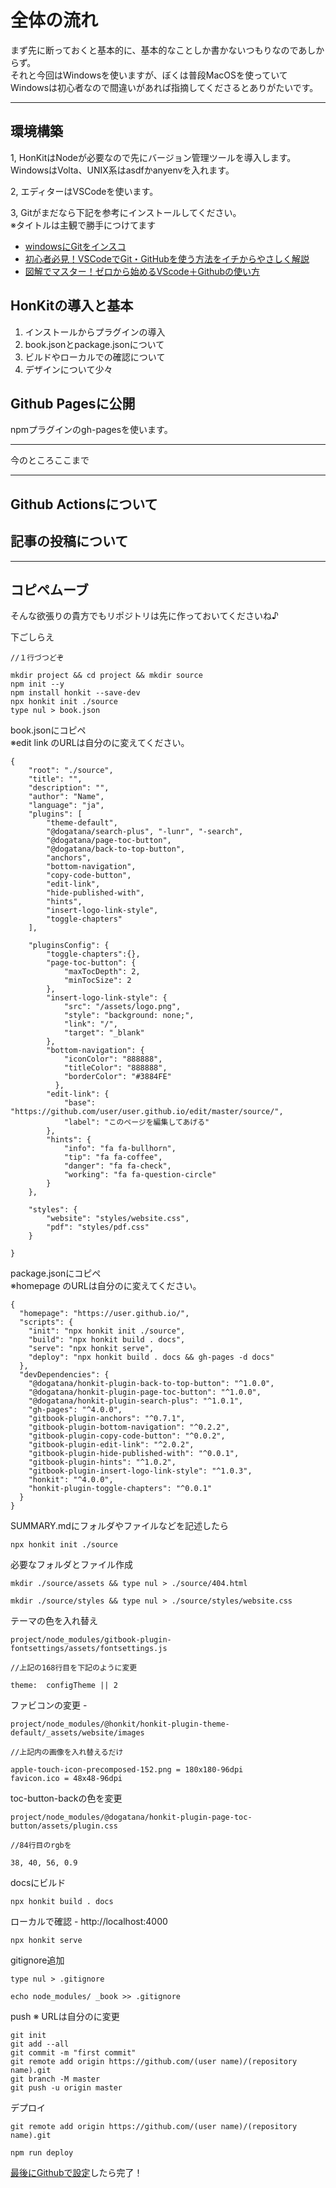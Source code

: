# 全体の流れ

まず先に断っておくと基本的に、基本的なことしか書かないつもりなのであしからず。  
それと今回はWindowsを使いますが、ぼくは普段MacOSを使っていてWindowsは初心者なので間違いがあれば指摘してくださるとありがたいです。

---

## 環境構築

1, HonKitはNodeが必要なので先にバージョン管理ツールを導入します。  
WindowsはVolta、UNIX系はasdfかanyenvを入れます。

2, エディターはVSCodeを使います。

3, Gitがまだなら下記を参考にインストールしてください。  
※タイトルは主観で勝手につけてます

- [windowsにGitをインスコ](https://prog-8.com/docs/git-env-win)
- [初心者必見！VSCodeでGit・GitHubを使う方法をイチからやさしく解説](https://miya-system-works.com/blog/detail/vscode-github/)
- [図解でマスター！ゼロから始めるVScode＋Githubの使い方](https://pengi-n.co.jp/blog/vscode-github/)

## HonKitの導入と基本

1. インストールからプラグインの導入
2. book.jsonとpackage.jsonについて
3. ビルドやローカルでの確認について
4. デザインについて少々

## Github Pagesに公開

npmプラグインのgh-pagesを使います。

---
今のところここまで

---

## Github Actionsについて

## 記事の投稿について

---

## コピペムーブ
そんな欲張りの貴方でもリポジトリは先に作っておいてくださいね♪

下ごしらえ
```
//１行づつどぞ

mkdir project && cd project && mkdir source
npm init --y
npm install honkit --save-dev
npx honkit init ./source
type nul > book.json
```
book.jsonにコピペ  
※edit link のURLは自分のに変えてください。
```
{
    "root": "./source",
    "title": "",
    "description": "",
    "author": "Name",
    "language": "ja",
    "plugins": [
        "theme-default",
        "@dogatana/search-plus", "-lunr", "-search",
        "@dogatana/page-toc-button",
        "@dogatana/back-to-top-button",
        "anchors",
        "bottom-navigation",
        "copy-code-button",
        "edit-link",
        "hide-published-with",
        "hints",
        "insert-logo-link-style",
        "toggle-chapters"
    ],

    "pluginsConfig": {
        "toggle-chapters":{},
        "page-toc-button": {
            "maxTocDepth": 2,
            "minTocSize": 2
        },
        "insert-logo-link-style": {
            "src": "/assets/logo.png",
            "style": "background: none;",
            "link": "/",
            "target": "_blank"
        },
        "bottom-navigation": {
            "iconColor": "888888",
            "titleColor": "888888",
            "borderColor": "#3884FE"
          },
        "edit-link": {
            "base": "https://github.com/user/user.github.io/edit/master/source/",
            "label": "このページを編集してあげる"
        },
        "hints": {
            "info": "fa fa-bullhorn",
            "tip": "fa fa-coffee",
            "danger": "fa fa-check",
            "working": "fa fa-question-circle"
        }
    },

    "styles": {
        "website": "styles/website.css",
        "pdf": "styles/pdf.css"
    }

}
```
package.jsonにコピペ  
※homepage のURLは自分のに変えてください。
```
{
  "homepage": "https://user.github.io/",
  "scripts": {
    "init": "npx honkit init ./source",
    "build": "npx honkit build . docs",
    "serve": "npx honkit serve",
    "deploy": "npx honkit build . docs && gh-pages -d docs"
  },
  "devDependencies": {
    "@dogatana/honkit-plugin-back-to-top-button": "^1.0.0",
    "@dogatana/honkit-plugin-page-toc-button": "^1.0.0",
    "@dogatana/honkit-plugin-search-plus": "^1.0.1",
    "gh-pages": "^4.0.0",
    "gitbook-plugin-anchors": "^0.7.1",
    "gitbook-plugin-bottom-navigation": "^0.2.2",
    "gitbook-plugin-copy-code-button": "^0.0.2",
    "gitbook-plugin-edit-link": "^2.0.2",
    "gitbook-plugin-hide-published-with": "^0.0.1",
    "gitbook-plugin-hints": "^1.0.2",
    "gitbook-plugin-insert-logo-link-style": "^1.0.3",
    "honkit": "^4.0.0",
    "honkit-plugin-toggle-chapters": "^0.0.1"
  }
}
```
SUMMARY.mdにフォルダやファイルなどを記述したら

```
npx honkit init ./source
```
必要なフォルダとファイル作成
```
mkdir ./source/assets && type nul > ./source/404.html

mkdir ./source/styles && type nul > ./source/styles/website.css
```
テーマの色を入れ替え
```
project/node_modules/gitbook-plugin-fontsettings/assets/fontsettings.js

//上記の168行目を下記のように変更

theme:  configTheme || 2
```
ファビコンの変更 - 
```
project/node_modules/@honkit/honkit-plugin-theme-default/_assets/website/images

//上記内の画像を入れ替えるだけ

apple-touch-icon-precomposed-152.png = 180x180-96dpi  
favicon.ico = 48x48-96dpi
```
toc-button-backの色を変更
```
project/node_modules/@dogatana/honkit-plugin-page-toc-button/assets/plugin.css

//84行目のrgbを

38, 40, 56, 0.9
```
docsにビルド
```
npx honkit build . docs
```
ローカルで確認 - http://localhost:4000 
```
npx honkit serve
```
gitignore追加
```
type nul > .gitignore

echo node_modules/ _book >> .gitignore
```
push
※ URLは自分のに変更
```
git init
git add --all
git commit -m "first commit"
git remote add origin https://github.com/(user name)/(repository name).git
git branch -M master
git push -u origin master
```
デプロイ
```
git remote add origin https://github.com/(user name)/(repository name).git

npm run deploy
```

[最後にGithubで設定](github/pages.md#最後に-github-で設定)したら完了！